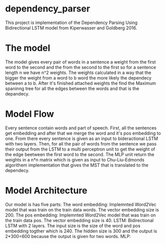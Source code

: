 # dependency_parser
This project is implementation of the  Dependency Parsing
Using Bidirectional LSTM model from Kiperwasser and Goldberg 2016.
# The model
The model gives every pair of words in a sentence a weight from the first word to the second and the from the second to the first so for a sentence length n we have n^2 weights. The weights calculated in a way that the bigger the weight from a word to b word the more likely the dependecy between a to b. After it's finished attached weights the find the Maximum spaninng tree for all the edges between the words and that is the depandecy.
# Model Flow
Every sentence contain words and part of speech. First, all the sentences get embedding and after that we merge the word and it's pos embedding to one. From there every sentence is given as an input to bideractional LSTM with two layers. 
Then, for all the pair of words from the sentence we pass their output from the LSTM to a multi perceptron unit to get the weight of the edge beetween the first word to the second. The MLP unit return the weights in a n*n matrix which is given as input to Chu-Liu-Edmonds algorithem implementation that gives the MST that is translated to the dependecy.
# Model Architecture
Our model is has five parts:
The word embedding: Implemnted Word2Vec model that was train on the train data words. The vector embedding size is 200.
The pos embedding: Implemnted Word2Vec model that was train on the train data pos. The vector embedding size is 40.
LSTM: Bidirectional LSTM with 2 layers. The input size is the size of the word and pos embedding togther which is 240. The hidden size is 300 and the output is 2*300=600 because the output is given for two words.
MLP:
